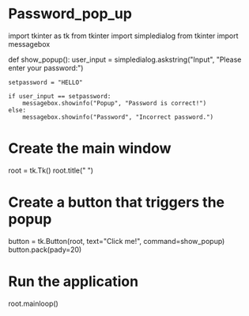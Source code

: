 # Password_pop_up

import tkinter as tk
from tkinter import simpledialog
from tkinter import messagebox

def show_popup():
    user_input = simpledialog.askstring("Input", "Please enter your password:")
    
    setpassword = "HELLO"
    
    if user_input == setpassword:
        messagebox.showinfo("Popup", "Password is correct!")
    else:
        messagebox.showinfo("Password", "Incorrect password.")

# Create the main window
root = tk.Tk()
root.title("    ")

# Create a button that triggers the popup
button = tk.Button(root, text="Click me!", command=show_popup)
button.pack(pady=20)

# Run the application
root.mainloop()

